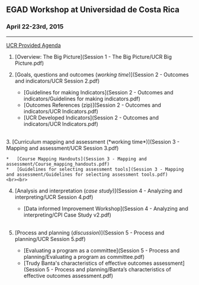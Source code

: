 ## EGAD Workshop at Universidad de Costa Rica
### April 22-23rd, 2015

---

[UCR Provided Agenda](Agenda.pdf)

1.  [Overview: The Big Picture](Session 1 - The Big Picture/UCR Big Picture.pdf)

2.  [Goals, questions and outcomes (*working time*)](Session 2 - Outcomes and indicators/UCR Session 2.pdf)

 	  *   [Guidelines for making Indicators](Session 2 - Outcomes and indicators/Guidelines for making indicators.pdf)
    *   [Outcomes References (zip)](Session 2 - Outcomes and indicators/UCR Indicators.pdf)  
    *   [UCR Developed Indicators](Session 2 - Outcomes and indicators/UCR Indicators.pdf)  
<br>
3.  [Curriculum mapping and assessment (*working time*)](Session 3 - Mapping and assessment/UCR Session 3.pdf)

    *   [Course Mapping Handouts](Session 3 - Mapping and assessment/Course_mapping_handouts.pdf)
    *   [Guidelines for selecting assessment tools](Session 3 - Mapping and assessment/Guidelines for selecting assessment tools.pdf)
    <br><br>
4. [Analysis and interpretation (*case study*)](Session 4 - Analyzing and interpreting/UCR Session 4.pdf)

    * [Data informed Improvement Workshop](Session 4 - Analyzing and interpreting/CPI Case Study v2.pdf)
    <br><br>
5.  [Process and planning (*discussion*)](Session 5 - Process and planning/UCR Session 5.pdf)

    *   [Evaluating a program as a committee](Session 5 - Process and planning/Evaluating a program as committee.pdf)
    *   [Trudy Banta's characteristics of effective outcomes assessment](Session 5 - Process and planning/Banta’s characteristics of effective outcomes assessment.pdf)
